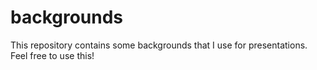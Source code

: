 # backgrounds

This repository contains some backgrounds that I use for presentations. Feel free to use this!
